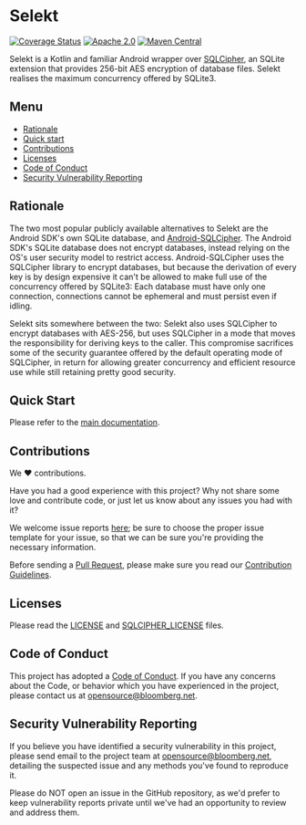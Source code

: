 # Selekt

[![Coverage Status](https://codecov.io/gh/bloomberg/selekt/branch/main/graph/badge.svg)](https://codecov.io/gh/bloomberg/selekt)
[![Apache 2.0](https://img.shields.io/badge/license-Apache%202-blue.svg)](LICENSE)
[![Maven Central](https://img.shields.io/maven-central/v/com.bloomberg/selekt-android.svg)](https://search.maven.org/artifact/com.bloomberg/selekt-android)

Selekt is a Kotlin and familiar Android wrapper over [SQLCipher](https://www.zetetic.net/sqlcipher/), an SQLite extension that provides 256-bit AES encryption of database files. Selekt realises the maximum concurrency offered by SQLite3.

## Menu

- [Rationale](#rationale)
- [Quick start](#quick-start)
- [Contributions](#contributions)
- [Licenses](#licenses)
- [Code of Conduct](#code-of-conduct)
- [Security Vulnerability Reporting](#security-vulnerability-reporting)

## Rationale

The two most popular publicly available alternatives to Selekt are the Android SDK's own SQLite database, and [Android-SQLCipher](https://www.zetetic.net/sqlcipher/sqlcipher-for-android/). The Android SDK's SQLite database does not encrypt databases, instead relying on the OS's user security model to restrict access. Android-SQLCipher uses the SQLCipher library to encrypt databases, but because the derivation of every key is by design expensive it can't be allowed to make full use of the concurrency offered by SQLite3: Each database must have only one connection, connections cannot be ephemeral and must persist even if idling.

Selekt sits somewhere between the two: Selekt also uses SQLCipher to encrypt databases with AES-256, but uses SQLCipher in a mode that moves the responsibility for deriving keys to the caller. This compromise sacrifices some of the security guarantee offered by the default operating mode of SQLCipher, in return for allowing greater concurrency and efficient resource use while still retaining pretty good security.

## Quick Start

Please refer to the [main documentation](https://bloomberg.github.io/selekt/getting_started/).

## Contributions

We :heart: contributions.

Have you had a good experience with this project? Why not share some love and contribute code, or just let us know about any issues you had with it?

We welcome issue reports [here](../../issues); be sure to choose the proper issue template for your issue, so that we can be sure you're providing the necessary information.

Before sending a [Pull Request](../../pulls), please make sure you read our
[Contribution Guidelines](https://github.com/bloomberg/.github/blob/master/CONTRIBUTING.md).

## Licenses

Please read the [LICENSE](LICENSE) and [SQLCIPHER_LICENSE](SQLCIPHER_LICENSE) files.

## Code of Conduct

This project has adopted a [Code of Conduct](https://github.com/bloomberg/.github/blob/master/CODE_OF_CONDUCT.md).
If you have any concerns about the Code, or behavior which you have experienced in the project, please
contact us at opensource@bloomberg.net.

## Security Vulnerability Reporting

If you believe you have identified a security vulnerability in this project, please send email to the project
team at opensource@bloomberg.net, detailing the suspected issue and any methods you've found to reproduce it.

Please do NOT open an issue in the GitHub repository, as we'd prefer to keep vulnerability reports private until
we've had an opportunity to review and address them.
